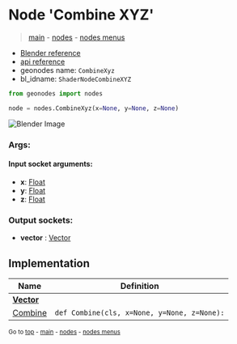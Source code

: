 # Node 'Combine XYZ'

> [main](../structure.md) - [nodes](nodes.md) - [nodes menus](nodes_menus.md)

- [Blender reference](https://docs.blender.org/manual/en/latest/modeling/geometry_nodes/vector/combine_xyz.html)
- [api reference](https://docs.blender.org/api/current/bpy.types.ShaderNodeCombineXYZ.html)
- geonodes name: `CombineXyz`
- bl_idname: `ShaderNodeCombineXYZ`

```python
from geonodes import nodes

node = nodes.CombineXyz(x=None, y=None, z=None)
```

![Blender Image](https://docs.blender.org/manual/en/latest/_images/node-types_ShaderNodeCombineXYZ.webp)

### Args:

#### Input socket arguments:

- **x**: [Float](Float.md)
- **y**: [Float](Float.md)
- **z**: [Float](Float.md)

### Output sockets:

- **vector** : [Vector](Vector.md)

## Implementation

| Name | Definition |
|------|------------|
| **[Vector](Vector.md)** |
| [Combine](Vector.md#Combine-classmethod) | `def Combine(cls, x=None, y=None, z=None):` |

<sub>Go to [top](#node-Combine-XYZ) - [main](../structure.md) - [nodes](nodes.md) - [nodes menus](nodes_menus.md)</sub>

